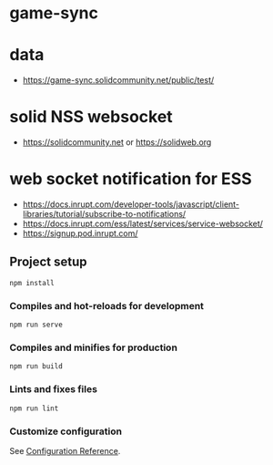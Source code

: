 # game-sync

# data
- https://game-sync.solidcommunity.net/public/test/


# solid NSS websocket
- https://solidcommunity.net or https://solidweb.org

# web socket notification for ESS
- https://docs.inrupt.com/developer-tools/javascript/client-libraries/tutorial/subscribe-to-notifications/
- https://docs.inrupt.com/ess/latest/services/service-websocket/
- https://signup.pod.inrupt.com/

## Project setup
```
npm install
```

### Compiles and hot-reloads for development
```
npm run serve
```

### Compiles and minifies for production
```
npm run build
```

### Lints and fixes files
```
npm run lint
```

### Customize configuration
See [Configuration Reference](https://cli.vuejs.org/config/).

